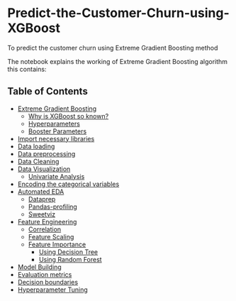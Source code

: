 # Predict-the-Customer-Churn-using-XGBoost
To predict the customer churn using Extreme Gradient Boosting method

The notebook explains the working of Extreme Gradient Boosting algorithm
this contains:
## Table of Contents
* [Extreme Gradient Boosting](#Extreme_gradient_boosting)
    * [Why is XGBoost so known?](#why_xgboost_known)
    * [Hyperparameters](#hyperparameters)
    * [Booster Parameters](#booster_parameters)
* [Import necessary libraries](#Import_necessary_libraries)
* [Data loading](#Data_loading)
* [Data preprocessing](#Data_preprocessing)
* [Data Cleaning](#Data_cleaning)
* [Data Visualization](#Data_Visualization)
    * [Univariate Analysis](#univariate_analysis)
* [Encoding the categorical variables](#encoding)
* [Automated EDA](#Automated_EDA)
    * [Dataprep](#dataprep)
    * [Pandas-profiling](#pandas_profiling)
    * [Sweetviz](#sweetviz)
* [Feature Engineering](#Feature_Engineering)
    * [Correlation](#correlation)
    * [Feature Scaling](#Feature_Scaling)
    * [Feature Importance](#Feature_Importance)
        * [Using Decision Tree](#decision_tree)
        * [Using Random Forest](#random_forest)
* [Model Building](#Model_Building)
* [Evaluation metrics](#Evaluation_metrics)
* [Decision boundaries](#Decision_boundaries)
* [Hyperparameter Tuning](#Hyperparameter_Tuning)
